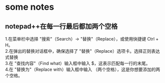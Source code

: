 # some notes  

## notepad++在每一行最后都加两个空格  
1.在菜单栏中选择 "搜索"（Search）-> "替换"（Replace），或使用快捷键 Ctrl + H。  
2.在弹出的替换对话框中，确保选择了 "替换"（Replace）选项卡。选择正则表达式替换  
3.在 "查找内容"（Find what）输入框中输入 $，这表示匹配每一行的末尾。  
4.在 "替换为"（Replace with）输入框中输入   （两个空格），这是你想要添加的两个空格。  
  